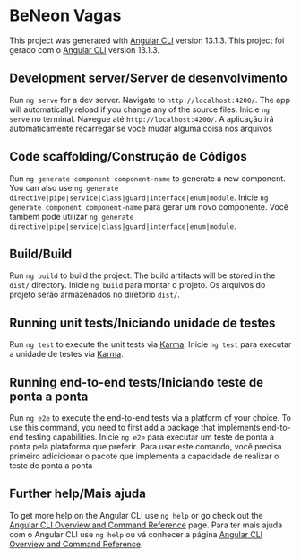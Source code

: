 # BeNeon Vagas

This project was generated with [Angular CLI](https://github.com/angular/angular-cli) version 13.1.3.
This project foi gerado com o [Angular CLI](https://github.com/angular/angular-cli) version 13.1.3.

## Development server/Server de desenvolvimento

Run `ng serve` for a dev server. Navigate to `http://localhost:4200/`. The app will automatically reload if you change any of the source files.
Inicie `ng serve` no terminal. Navegue até `http://localhost:4200/`. A aplicação irá automaticamente recarregar se você mudar alguma coisa nos arquivos 

## Code scaffolding/Construção de Códigos

Run `ng generate component component-name` to generate a new component. You can also use `ng generate directive|pipe|service|class|guard|interface|enum|module`.
Inicie `ng generate component component-name` para gerar um novo componente. Você também pode utilizar `ng generate directive|pipe|service|class|guard|interface|enum|module`.

## Build/Build

Run `ng build` to build the project. The build artifacts will be stored in the `dist/` directory.
Inicie `ng build` para montar o projeto. Os arquivos do projeto serão armazenados no diretório `dist/`.

## Running unit tests/Iniciando unidade de testes

Run `ng test` to execute the unit tests via [Karma](https://karma-runner.github.io).
Inicie `ng test` para executar a unidade de testes via [Karma](https://karma-runner.github.io).

## Running end-to-end tests/Iniciando teste de ponta a ponta

Run `ng e2e` to execute the end-to-end tests via a platform of your choice. To use this command, you need to first add a package that implements end-to-end testing capabilities.
Inicie `ng e2e` para executar um teste de ponta a ponta pela plataforma que preferir. Para usar este comando, você precisa primeiro adicicionar o pacote que implementa a capacidade de realizar o teste de ponta a ponta

## Further help/Mais ajuda

To get more help on the Angular CLI use `ng help` or go check out the [Angular CLI Overview and Command Reference](https://angular.io/cli) page.
Para ter mais ajuda com o Angular CLI use `ng help` ou vá conhecer a página [Angular CLI Overview and Command Reference](https://angular.io/cli).
